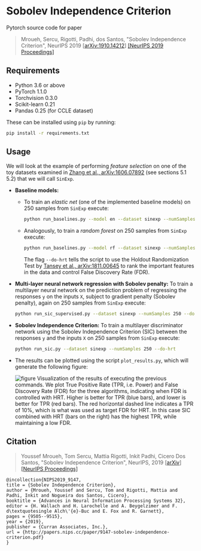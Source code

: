 # Sobolev Independence Criterion
Pytorch source code for paper
> Mroueh, Sercu, Rigotti, Padhi, dos Santos, "Sobolev Independence Criterion", NeurIPS 2019 [[arXiv:1910.14212](https://arxiv.org/abs/1910.14212)] [[NeurIPS 2019 Proceedings]](https://papers.nips.cc/paper/9147-sobolev-independence-criterion)


## Requirements
* Python 3.6 or above
* PyTorch 1.1.0
* Torchvision 0.3.0
* Scikit-learn 0.21
* Pandas 0.25 (for CCLE dataset)

These can be installed using `pip` by running:

```bash
pip install -r requirements.txt
```

## Usage

We will look at the example of performing *feature selection* on one of the toy datasets examined in [Zhang et al., arXiv:1606.07892](https://arxiv.org/abs/1606.07892) (see sections 5.1 5.2) that we will call `SinExp`.

* **Baseline models:**
  * To train an *elastic net* (one of the implemented baseline models) on 250 samples from `SinExp` execute:
    ```bash
    python run_baselines.py --model en --dataset sinexp --numSamples 250 --do-hrt
    ```
  * Analogously, to train a *random forest* on 250 samples from `SinExp` execute:
    ```bash
    python run_baselines.py --model rf --dataset sinexp --numSamples 250 --do-hrt
    ```
    The flag `--do-hrt` tells the script to use the Holdout Randomization Test by [Tansey et al., arXiv:1811.00645](https://arxiv.org/abs/1811.00645) to rank the important features in the data and control False Discovery Rate (FDR).    

* **Multi-layer neural network regression with Sobolev penalty:** To train a multilayer neural network on the prediction problem of regressing the responses `y` on the inputs `X`, subject to gradient penalty (Sobolev penalty), again on 250 samples from `SinExp` execute:
  ```bash
  python run_sic_supervised.py --dataset sinexp --numSamples 250 --do-hrt
  ```

* **Sobolev Independence Criterion:** To train a multilayer discriminator network using the Sobolev Independence Criterion (SIC) between the responses `y` and the inputs `X` on 250 samples from `SinExp` execute:
  ```bash
  python run_sic.py --dataset sinexp --numSamples 250 --do-hrt
  ```

* The results can be plotted using the script `plot_results.py`, which will generate the following figure:

  ![figure](/output/SINEXP_250.png)
  Visualization of the results of executing the previous commands. We plot True Positive Rate (TPR, i.e. Power) and False Discovery Rate (FDR) for the three algorithms, indicating when FDR is controlled with HRT. Higher is better for TPR (blue bars), and lower is better for TPR (red bars). The red horizontal dashed line indicates a TPR of 10%, which is what was used as target FDR for HRT. In this case SIC combined with HRT (bars on the right) has the highest TPR, while maintaining a low FDR.
  

## Citation
> Youssef Mroueh, Tom Sercu, Mattia Rigotti, Inkit Padhi, Cicero Dos Santos, "Sobolev Independence Criterion", NeurIPS, 2019 [[arXiv](https://arxiv.org/abs/1910.14212)] [[NeurIPS Proceedings]](https://papers.nips.cc/paper/9147-sobolev-independence-criterion)

``` 
@incollection{NIPS2019_9147,
title = {Sobolev Independence Criterion},
author = {Mroueh, Youssef and Sercu, Tom and Rigotti, Mattia and Padhi, Inkit and Nogueira dos Santos, Cicero},
booktitle = {Advances in Neural Information Processing Systems 32},
editor = {H. Wallach and H. Larochelle and A. Beygelzimer and F. d\textquotesingle Alch\'{e}-Buc and E. Fox and R. Garnett},
pages = {9505--9515},
year = {2019},
publisher = {Curran Associates, Inc.},
url = {http://papers.nips.cc/paper/9147-sobolev-independence-criterion.pdf}
}
```

